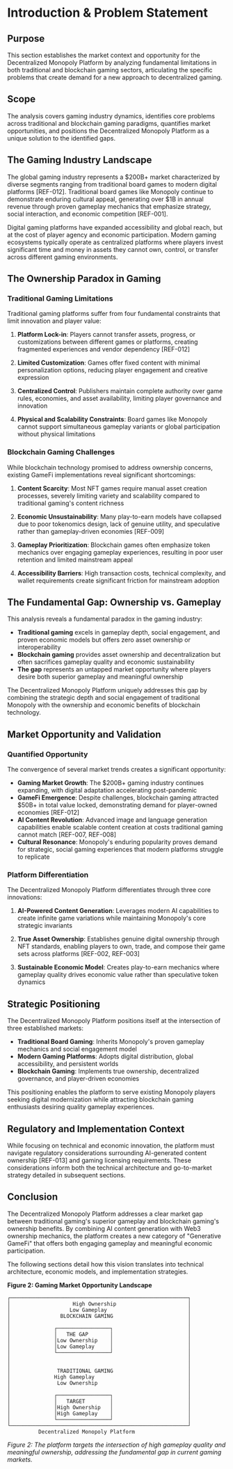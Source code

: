 # Introduction & Problem Statement

## Purpose
This section establishes the market context and opportunity for the Decentralized Monopoly Platform by analyzing fundamental limitations in both traditional and blockchain gaming sectors, articulating the specific problems that create demand for a new approach to decentralized gaming.

## Scope
The analysis covers gaming industry dynamics, identifies core problems across traditional and blockchain gaming paradigms, quantifies market opportunities, and positions the Decentralized Monopoly Platform as a unique solution to the identified gaps.

## The Gaming Industry Landscape

The global gaming industry represents a $200B+ market characterized by diverse segments ranging from traditional board games to modern digital platforms [REF-012]. Traditional board games like Monopoly continue to demonstrate enduring cultural appeal, generating over $1B in annual revenue through proven gameplay mechanics that emphasize strategy, social interaction, and economic competition [REF-001].

Digital gaming platforms have expanded accessibility and global reach, but at the cost of player agency and economic participation. Modern gaming ecosystems typically operate as centralized platforms where players invest significant time and money in assets they cannot own, control, or transfer across different gaming environments.

## The Ownership Paradox in Gaming

### Traditional Gaming Limitations

Traditional gaming platforms suffer from four fundamental constraints that limit innovation and player value:

1. **Platform Lock-in**: Players cannot transfer assets, progress, or customizations between different games or platforms, creating fragmented experiences and vendor dependency [REF-012]

2. **Limited Customization**: Games offer fixed content with minimal personalization options, reducing player engagement and creative expression

3. **Centralized Control**: Publishers maintain complete authority over game rules, economies, and asset availability, limiting player governance and innovation

4. **Physical and Scalability Constraints**: Board games like Monopoly cannot support simultaneous gameplay variants or global participation without physical limitations

### Blockchain Gaming Challenges

While blockchain technology promised to address ownership concerns, existing GameFi implementations reveal significant shortcomings:

1. **Content Scarcity**: Most NFT games require manual asset creation processes, severely limiting variety and scalability compared to traditional gaming's content richness

2. **Economic Unsustainability**: Many play-to-earn models have collapsed due to poor tokenomics design, lack of genuine utility, and speculative rather than gameplay-driven economies [REF-009]

3. **Gameplay Prioritization**: Blockchain games often emphasize token mechanics over engaging gameplay experiences, resulting in poor user retention and limited mainstream appeal

4. **Accessibility Barriers**: High transaction costs, technical complexity, and wallet requirements create significant friction for mainstream adoption

## The Fundamental Gap: Ownership vs. Gameplay

This analysis reveals a fundamental paradox in the gaming industry:

- **Traditional gaming** excels in gameplay depth, social engagement, and proven economic models but offers zero asset ownership or interoperability
- **Blockchain gaming** provides asset ownership and decentralization but often sacrifices gameplay quality and economic sustainability
- **The gap** represents an untapped market opportunity where players desire both superior gameplay and meaningful ownership

The Decentralized Monopoly Platform uniquely addresses this gap by combining the strategic depth and social engagement of traditional Monopoly with the ownership and economic benefits of blockchain technology.

## Market Opportunity and Validation

### Quantified Opportunity

The convergence of several market trends creates a significant opportunity:

- **Gaming Market Growth**: The $200B+ gaming industry continues expanding, with digital adaptation accelerating post-pandemic
- **GameFi Emergence**: Despite challenges, blockchain gaming attracted $50B+ in total value locked, demonstrating demand for player-owned economies [REF-012]
- **AI Content Revolution**: Advanced image and language generation capabilities enable scalable content creation at costs traditional gaming cannot match [REF-007, REF-008]
- **Cultural Resonance**: Monopoly's enduring popularity proves demand for strategic, social gaming experiences that modern platforms struggle to replicate

### Platform Differentiation

The Decentralized Monopoly Platform differentiates through three core innovations:

1. **AI-Powered Content Generation**: Leverages modern AI capabilities to create infinite game variations while maintaining Monopoly's core strategic invariants

2. **True Asset Ownership**: Establishes genuine digital ownership through NFT standards, enabling players to own, trade, and compose their game sets across platforms [REF-002, REF-003]

3. **Sustainable Economic Model**: Creates play-to-earn mechanics where gameplay quality drives economic value rather than speculative token dynamics

## Strategic Positioning

The Decentralized Monopoly Platform positions itself at the intersection of three established markets:

- **Traditional Board Gaming**: Inherits Monopoly's proven gameplay mechanics and social engagement model
- **Modern Gaming Platforms**: Adopts digital distribution, global accessibility, and persistent worlds
- **Blockchain Gaming**: Implements true ownership, decentralized governance, and player-driven economies

This positioning enables the platform to serve existing Monopoly players seeking digital modernization while attracting blockchain gaming enthusiasts desiring quality gameplay experiences.

## Regulatory and Implementation Context

While focusing on technical and economic innovation, the platform must navigate regulatory considerations surrounding AI-generated content ownership [REF-013] and gaming licensing requirements. These considerations inform both the technical architecture and go-to-market strategy detailed in subsequent sections.

## Conclusion

The Decentralized Monopoly Platform addresses a clear market gap between traditional gaming's superior gameplay and blockchain gaming's ownership benefits. By combining AI content generation with Web3 ownership mechanics, the platform creates a new category of "Generative GameFi" that offers both engaging gameplay and meaningful economic participation.

The following sections detail how this vision translates into technical architecture, economic models, and implementation strategies.

**Figure 2: Gaming Market Opportunity Landscape**

```
┌─────────────────────────────────────────────────────────┐
│                    High Ownership                       │
│                   Low Gameplay                          │
│                BLOCKCHAIN GAMING                        │
│                                                         │
│              ┌─────────────────┐                        │
│              │   THE GAP       │                        │
│              │Low Ownership    │                        │
│              │Low Gameplay     │                        │
│              └─────────────────┘                        │
│                                                         │
│                                                         │
│               TRADITIONAL GAMING                        │
│              High Gameplay                              │
│               Low Ownership                             │
│                                                         │
│              ┌─────────────────┐                        │
│              │   TARGET        │                        │
│              │High Ownership   │                        │
│              │High Gameplay    │                        │
│              └─────────────────┘                        │
└─────────────────────────────────────────────────────────┘
          Decentralized Monopoly Platform
```

*Figure 2: The platform targets the intersection of high gameplay quality and meaningful ownership, addressing the fundamental gap in current gaming markets.*

